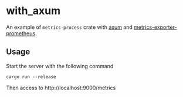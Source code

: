 # with_axum

An example of `metrics-process` crate with [axum] and
[metrics-exporter-prometheus].

[axum]: https://crates.io/crates/axum
[metrics-exporter-prometheus]: https://crates.io/crates/metrics-exporter-prometheus

## Usage

Start the server with the following command

```
cargo run --release
```

Then access to http://localhost:9000/metrics
